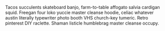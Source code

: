 Tacos succulents skateboard banjo, farm-to-table affogato salvia cardigan squid. Freegan four loko yuccie master cleanse hoodie, celiac whatever austin literally typewriter photo booth VHS church-key tumeric. Retro pinterest DIY raclette. Shaman listicle humblebrag master cleanse occupy.